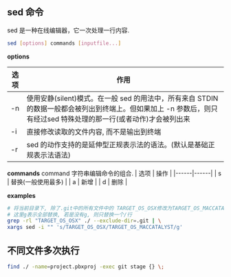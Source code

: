 ## sed 命令
sed 是一种在线编辑器，它一次处理一行内容.

```bash
sed [options] commands [inputfile...]
```

__options__

| 选项  | 作用 |
|------|------|
| -n | 使用安静(silent)模式。在一般 sed 的用法中，所有来自 STDIN 的数据一般都会被列出到终端上。但如果加上 -n 参数后，则只有经过sed 特殊处理的那一行(或者动作)才会被列出来 |
| -i  | 直接修改读取的文件内容, 而不是输出到终端 |
| -r | sed 的动作支持的是延伸型正规表示法的语法。(默认是基础正规表示法语法) |


__commands__
command 字符串编辑命令的组合.
| 选项  | 操作 |
|------|------|
| s | 替换(一般使用最多) |
| a | 新增 |
| d | 删除 |

__examples__

```bash
# 将当前目录下, 除了.git中的所有文件中的 TARGET_OS_OSX修改为TARGET_OS_MACCATALYST
# 这里g表示全部替换, 若是没有g, 则只替换一个/行
grep -rl "TARGET_OS_OSX" ./ --exclude-dir=.git | \
xargs sed -i "" 's/TARGET_OS_OSX/TARGET_OS_MACCATALYST/g'
```

## 不同文件多次执行
```bash
find ./ -name=project.pbxproj -exec git stage {} \;
```